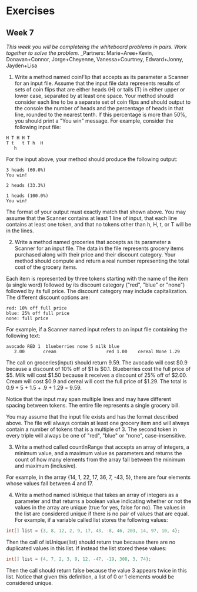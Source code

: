 # Exercises
## Week 7
_This week you will be completeing the whiteboard problems in pairs. Work together to solve the problem._
_Partners: Marie+Aree+Kevin, Donavan+Connor, Jorge+Cheyenne, Vanessa+Courtney, Edward+Jonny, Jayden+Lisa

1. Write a method named coinFlip that accepts as its parameter a Scanner for an input file. Assume that the input file data represents results of sets of coin flips that are either heads (H) or tails (T) in either upper or lower case, separated by at least one space. Your method should consider each line to be a separate set of coin flips and should output to the console the number of heads and the percentage of heads in that line, rounded to the nearest tenth. If this percentage is more than 50%, you should print a "You win" message. For example, consider the following input file:

  ```
  H T H H T
  T t   t T h  H
     h
  ```

  For the input above, your method should produce the following output:

  ```
  3 heads (60.0%)
  You win!

  2 heads (33.3%)

  1 heads (100.0%)
  You win!
  ```

  The format of your output must exactly match that shown above. You may assume that the Scanner contains at least 1 line of input, that each line contains at least one token, and that no tokens other than h, H, t, or T will be in the lines.
  
2. Write a method named groceries that accepts as its parameter a Scanner for an input file. The data in the file represents grocery items purchased along with their price and their discount category. Your method should compute and return a real number representing the total cost of the grocery items.

  Each item is represented by three tokens starting with the name of the item (a single word) followed by its discount category ("red", "blue" or "none") followed by its full price. The discount category may include capitalization. The different discount options are:

  ```
  red: 10% off full price
  blue: 25% off full price
  none: full price
  ```
  
  For example, if a Scanner named input refers to an input file containing the following text:

  ```
  avocado RED 1  blueberries none 5 milk blue 
     2.00       cream                   red 1.00    cereal None 1.29
  ```
  
  The call on groceries(input) should return 9.59. The avocado will cost $0.9 because a discount of 10% off of $1 is $0.1. Blueberries cost the full price of $5. Milk will cost $1.50 because it receives a discount of 25% off of $2.00. Cream will cost $0.9 and cereal will cost the full price of $1.29. The total is 0.9 + 5 + 1.5 + .9 + 1.29 = 9.59.

  Notice that the input may span multiple lines and may have different spacing between tokens. The entire file represents a single grocery bill.

  You may assume that the input file exists and has the format described above. The file will always contain at least one grocery item and will always contain a number of tokens that is a multiple of 3. The second token in every triple will always be one of "red", "blue" or "none", case-insensitive.
  
3. Write a method called countInRange that accepts an array of integers, a minimum value, and a maximum value as parameters and returns the count of how many elements from the array fall between the minimum and maximum (inclusive).

  For example, in the array {14, 1, 22, 17, 36, 7, -43, 5}, there are four elements whose values fall between 4 and 17.

4. Write a method named isUnique that takes an array of integers as a parameter and that returns a boolean value indicating whether or not the values in the array are unique (true for yes, false for no). The values in the list are considered unique if there is no pair of values that are equal. For example, if a variable called list stores the following values:

  ```java
  int[] list = {3, 8, 12, 2, 9, 17, 43, -8, 46, 203, 14, 97, 10, 4};
  ```

  Then the call of isUnique(list) should return true because there are no duplicated values in this list. If instead the list stored these values:

  ```java
  int[] list = {4, 7, 2, 3, 9, 12, -47, -19, 308, 3, 74};
  ```

  Then the call should return false because the value 3 appears twice in this list. Notice that given this definition, a list of 0 or 1 elements would be considered unique.
